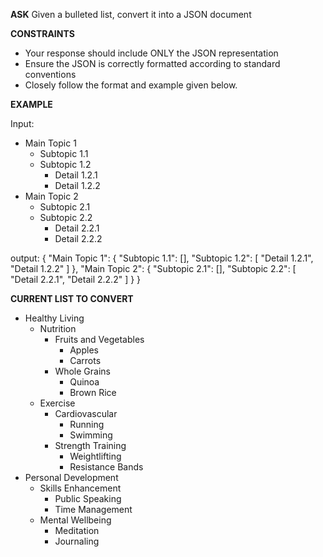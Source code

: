 __ASK__
Given a bulleted list, convert it into a JSON document

__CONSTRAINTS__
- Your response should include ONLY the JSON representation
- Ensure the JSON is correctly formatted according to standard conventions
- Closely follow the format and example given below.

__EXAMPLE__

Input:
- Main Topic 1
  - Subtopic 1.1
  - Subtopic 1.2
    - Detail 1.2.1
    - Detail 1.2.2
- Main Topic 2
  - Subtopic 2.1
  - Subtopic 2.2
    - Detail 2.2.1
    - Detail 2.2.2

output:
{
  "Main Topic 1": {
    "Subtopic 1.1": [],
    "Subtopic 1.2": [
      "Detail 1.2.1",
      "Detail 1.2.2"
    ]
  },
  "Main Topic 2": {
    "Subtopic 2.1": [],
    "Subtopic 2.2": [
      "Detail 2.2.1",
      "Detail 2.2.2"
    ]
  }
}

__CURRENT LIST TO CONVERT__

- Healthy Living
  - Nutrition
    - Fruits and Vegetables
      - Apples
      - Carrots
    - Whole Grains
      - Quinoa
      - Brown Rice
  - Exercise
    - Cardiovascular
      - Running
      - Swimming
    - Strength Training
      - Weightlifting
      - Resistance Bands
- Personal Development
  - Skills Enhancement
    - Public Speaking
    - Time Management
  - Mental Wellbeing
    - Meditation
    - Journaling